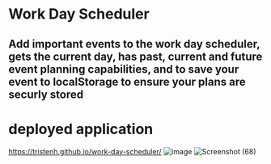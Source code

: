 # Work Day Scheduler
## Add important events to the work day scheduler, gets the current day, has past, current and future event planning capabilities, and to save your event to localStorage to ensure your plans are securly stored
# deployed application
https://tristenh.github.io/work-day-scheduler/
![image](https://github.com/Tristenh/work-day-scheduler/assets/121472192/8017df0e-3f71-416c-8b08-b49abc488c2d)
![Screenshot (68)](https://github.com/Tristenh/work-day-scheduler/assets/121472192/8e39fe10-faaf-4d92-9d79-fd2322ab97ca)

